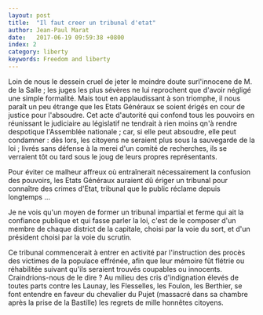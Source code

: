```yaml
---
layout: post
title:  "Il faut creer un tribunal d'etat"
author: Jean-Paul Marat
date:   2017-06-19 09:59:38 +0800
index: 2
category: liberty
keywords: Freedom and liberty
---
```


Loin de nous le dessein cruel de jeter le moindre doute surl'innocene de M. de la Salle ; les juges les plus sévères ne lui reprochent que d'avoir négligé une simple formalité. Mais tout en applaudissant à son triomphe, il nous paraît un peu étrange que les Etats Généraux se soient érigés en cour de justice pour l'absoudre. Cet acte d'autorité qui confond tous les pouvoirs en réunissant le judiciaire au législatif ne tendrait à rien moins qn'à rendre despotique l'Assemblée nationale ; car, si elle peut absoudre, elle peut condamner : dès lors, les citoyens ne seraient plus sous la sauvegarde de la loi ; livrés sans défense à la merei d'un comité de recherches, ils se verraient tôt ou tard sous le joug de leurs propres représentants.

Pour éviter ce malheur affreux où entraînerait nécessairement la confusion des pouvoirs, les Etats Généraux auraient dû ériger un tribunal pour connaître des crimes d'Etat, tribunal que le public réclame depuis longtemps ...

Je ne vois qu'un moyen de former un tribunal impartial et ferme qui ait la confiance publique et qui fasse parler la loi, c'est de le composer d'un membre de chaque district de la capitale, choisi par la voie du sort, et d'un président choisi par la voie du scrutin.

Ce tribunal commencerait à entrer en activité par l'instruction des procès des victimes de la populace effrénée, afin que leur mémoire fût flétrie ou réhabilitée suivant qu'ils seraient trouvés coupables ou innocents. Craindrions-nous de le dire ? Au milieu des cris d'indignation élevés de toutes parts contre les Launay, les Flesselles, les Foulon, les Berthier, se font entendre en faveur du chevalier du Pujet (massacré dans sa chambre après la prise de la Bastille) les regrets de mille honnêtes citoyens.
